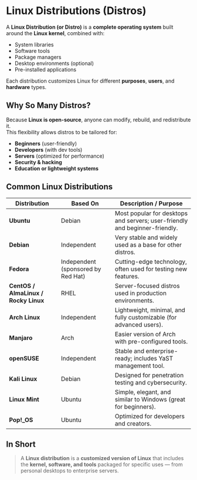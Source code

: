 # Linux Distributions (Distros)

A **Linux Distribution (or Distro)** is a **complete operating system** built around the **Linux kernel**, combined with:

- System libraries  
- Software tools  
- Package managers  
- Desktop environments (optional)  
- Pre-installed applications  

Each distribution customizes Linux for different **purposes**, **users**, and **hardware** types.

## Why So Many Distros?

Because **Linux is open-source**, anyone can modify, rebuild, and redistribute it.  
This flexibility allows distros to be tailored for:

- **Beginners** (user-friendly)  
- **Developers** (with dev tools)  
- **Servers** (optimized for performance)  
- **Security & hacking**  
- **Education or lightweight systems**

## Common Linux Distributions

| **Distribution** | **Based On** | **Description / Purpose** |
|------------------|--------------|----------------------------|
| **Ubuntu** | Debian | Most popular for desktops and servers; user-friendly and beginner-friendly. |
| **Debian** | Independent | Very stable and widely used as a base for other distros. |
| **Fedora** | Independent (sponsored by Red Hat) | Cutting-edge technology, often used for testing new features. |
| **CentOS / AlmaLinux / Rocky Linux** | RHEL | Server-focused distros used in production environments. |
| **Arch Linux** | Independent | Lightweight, minimal, and fully customizable (for advanced users). |
| **Manjaro** | Arch | Easier version of Arch with pre-configured tools. |
| **openSUSE** | Independent | Stable and enterprise-ready; includes YaST management tool. |
| **Kali Linux** | Debian | Designed for penetration testing and cybersecurity. |
| **Linux Mint** | Ubuntu | Simple, elegant, and similar to Windows (great for beginners). |
| **Pop!_OS** | Ubuntu | Optimized for developers and creators. |

## In Short

> A **Linux distribution** is a **customized version of Linux** that includes the **kernel, software, and tools** packaged for specific uses — from personal desktops to enterprise servers.
